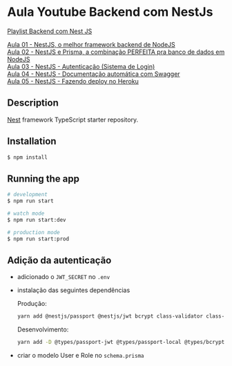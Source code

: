 # Aula Youtube Backend com NestJs
[Playlist Backend com Nest JS](https://www.youtube.com/playlist?list=PLzFYWfRVHp5Lc49RLdfyMJ_a42c2C2MnR)

[Aula 01 - NestJS, o melhor framework backend de NodeJS](https://youtu.be/bAH4nBb1NFc)  
[Aula 02 - NestJS e Prisma, a combinação PERFEITA pra banco de dados em NodeJS](https://youtu.be/8IwUvk6hZaI)  
[Aula 03 - NestJS - Autenticação (Sistema de Login)](https://youtu.be/3z6Cs_PtYc0)  
[Aula 04 - NestJS - Documentação automática com Swagger](https://youtu.be/fshX_252HbU)  
[Aula 05 - NestJS - Fazendo deploy no Heroku](https://youtu.be/ZRNFhpwzN64)



## Description

[Nest](https://github.com/nestjs/nest) framework TypeScript starter repository.

## Installation

```bash
$ npm install
```

## Running the app

```bash
# development
$ npm run start

# watch mode
$ npm run start:dev

# production mode
$ npm run start:prod
```


## Adição da autenticação

- adicionado o `JWT_SECRET` no `.env`

- instalação das seguintes dependências  

    Produção:
  	```bash
  	yarn add @nestjs/passport @nestjs/jwt bcrypt class-validator class-transformer passport passport-jwt passport-local
  	```

    Desenvolvimento:
    
    ```bash
    yarn add -D @types/passport-jwt @types/passport-local @types/bcrypt
    ```
- criar o modelo User e Role no `schema.prisma`
